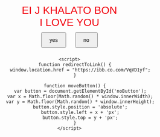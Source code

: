 <html lang="en">
<head>
    <meta charset="UTF-8">
    <meta name="viewport" content="width=device-width, initial-scale=1.0">
    <title>EI J KHALATO BON</title>
    <style>
        body {
            text-align: center;
            font-family: Arial, sans-serif;
            margin-top: 20%;
        }
        .color-change {
            font-size: 2em;
            animation: colorchange 2s infinite;
        }
        @keyframes colorchange {
            0% {color: red;}
            25% {color: blue;}
            50% {color: green;}
            75% {color: orange;}
            100% {color: purple;}
        }
        button {
            margin: 10px;
            padding: 10px 20px;
            font-size: 1em;
        }
    </style>
</head>
<body>
    <div class="color-change">EI J KHALATO BON</div>
    <div class="color-change">I LOVE YOU</div>
    <button onclick="redirectToLink()">yes</button>
    <button id="noButton" onclick="moveButton()">no</button>

    <script>
        function redirectToLink() {
            window.location.href = "https://ibb.co.com/VqVD1yf";
        }

        function moveButton() {
            var button = document.getElementById('noButton');
            var x = Math.floor(Math.random() * window.innerWidth);
            var y = Math.floor(Math.random() * window.innerHeight);
            button.style.position = 'absolute';
            button.style.left = x + 'px';
            button.style.top = y + 'px';
        }
    </script>
</body>
</html>

